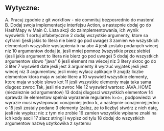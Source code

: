 ## Wytyczne:
A. Pracuj zgodnie z git workflow - nie commituj bezposrednio do mastera!
B. Dodaj swoja implementacje interfejsu Action, a nastepnie dodaj go do HashMapy w Main
C. Lista akcji do zaimplementowania, ich wynik wyswietli:
1 sortuj alfabetycznie
2 dodaj wszystkie argumenty, ktore sa cyframi (jesli jakis to litera nie bierz go pod uwage)
3 zamien we wszystkich elementach wszystkie wystapienia b na abc
4 jesli zostalo podanych wiecej niz 10 argumentow dodaj je, jesli mniej pomnoz (wszystkie przez siebie) (jesli jakis argument to litera nie bierz go pod uwage)
5 dodaj do wszystkich argumentow slowo "java"
6 jesli element ma wiecej niz 3 litery skroc go do 3 liter
7 wyswietl date jesli jest 3 argumenty
8 wyrzuć wyjatek jesli jest wiecej niz 3 argumentow, jesli mniej wylacz aplikacje
9 znajdz liczbe elementow ktora maja w sobie litere a
10 wyswietl wszystkie elementy, ktore maja w sobie slowo kot
11 jesli wszystkie elementy maja taka sama dlugosc zwroc Tak, jesli nie zwroc Nie
12 wyswietl wartosc JAVA_HOME (niezaleznie od argumentow)
13 dodaj dlugosci wszystkich elementow
14 sprawdz ile elementow spelnia wyrazenie regularne: k+o+, podpowiedz: w wyrazie musi wystepowac conajmniej jedno k, a nastepnie conajmniej jedno o
15 jesli zostaly podane 3 elementy (zaloz, ze to liczby) stwórz z nich datę, jesli nie wypisz: nic z tym nie zrobie
16 zamien wszystkie wpisane znaki na ich kody ascii
17 zlacz stringi i wypisz od tylu
18 dodaj do wszystkich argumentow nazwę uzytkowika z systemu

